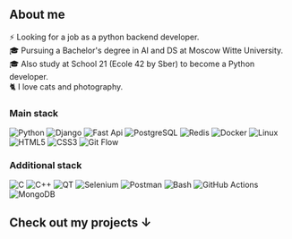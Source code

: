 <!-- # Hello there, I'm Vasilii ✌️ -->
## About me 
⚡ Looking for a job as a python backend developer. <br>
🎓 Pursuing a Bachelor's degree in AI and DS at Moscow Witte University. <br>
🎓 Also study at School 21 (Ecole 42 by Sber) to become a Python developer. <br>
🐈 I love cats and photography. <br>

### Main stack
![Python](https://img.shields.io/badge/-Python-black?style=flat-square&logo=Python)
![Django](https://img.shields.io/badge/-Django-black?style=flat-square&logo=Django)
![Fast Api](https://img.shields.io/badge/-Fast%20API-black?style=flat-square&logo=fastapi)
![PostgreSQL](https://img.shields.io/badge/-PostgreSQL-black?style=flat-square&logo=postgresql)
![Redis](https://img.shields.io/badge/-Redis-black?style=flat-square&logo=Redis)
![Docker](https://img.shields.io/badge/-Docker-black?style=flat-square&logo=Docker)
![Linux](https://img.shields.io/badge/-Linux-black?style=flat-square&logo=Linux)
![HTML5](https://img.shields.io/badge/-HTML5-black?style=flat-square&logo=html5)
![CSS3](https://img.shields.io/badge/-CSS3-black?style=flat-square&logo=css3)
![Git Flow](https://img.shields.io/badge/-Git%20Flow-black?style=flat-square&logo=git)

<!-- ![Flask](https://img.shields.io/badge/-Flask-black?style=flat-square&logo=Flask) -->

### Additional stack
![C](https://img.shields.io/badge/-C-black?style=flat-square&logo=c&logoColor=white)
![C++](https://img.shields.io/badge/-C++-black?style=flat-square&logo=cplusplus)
![QT](https://img.shields.io/badge/-QT-black?style=flat-square&logo=qt)
![Selenium](https://img.shields.io/badge/-Selenium-black?style=flat-square&logo=selenium)
![Postman](https://img.shields.io/badge/-Postman-black?style=flat-square&logo=postman)
![Bash](https://img.shields.io/badge/Bash-black?&style=flat-square&logo=gnu-bash&logoColor=white)
![GitHub Actions](https://img.shields.io/badge/-Github%20Actions-black?style=flat-square&logo=githubactions&logoColor=blue)
![MongoDB](https://img.shields.io/badge/-MongoDB-black?style=flat-square&logo=mongodb)

<!-- <span style="color: green; font-family: Arial; font-size: auto;">INSPIRATION DAY</span> -->
## Check out my projects ↓

